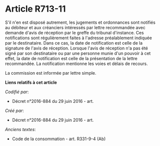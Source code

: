 # Article R713-11

S'il n'en est disposé autrement, les jugements et ordonnances sont notifiés au débiteur et aux créanciers intéressés par
lettre recommandée avec demande d'avis de réception par le greffe du tribunal d'instance. Ces notifications sont
régulièrement faites à l'adresse préalablement indiquée par le destinataire. Dans ce cas, la date de notification est celle
de la signature de l'avis de réception. Lorsque l'avis de réception n'a pas été signé par son destinataire ou par une
personne munie d'un pouvoir à cet effet, la date de notification est celle de la présentation de la lettre recommandée. La
notification mentionne les voies et délais de recours.

La commission est informée par lettre simple.

**Liens relatifs à cet article**

_Codifié par_:

  - Décret n°2016-884 du 29 juin 2016 - art.

_Créé par_:

  - Décret n°2016-884 du 29 juin 2016 - art.

_Anciens textes_:

  - Code de la consommation - art. R331-9-4 (Ab)
